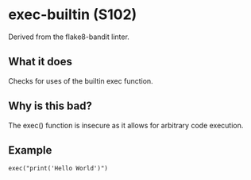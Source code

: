 # exec-builtin (S102)
Derived from the flake8-bandit linter.
## What it does
Checks for uses of the builtin exec function.
## Why is this bad?
The exec() function is insecure as it allows for arbitrary code
execution.
## Example
```
exec("print('Hello World')")
```